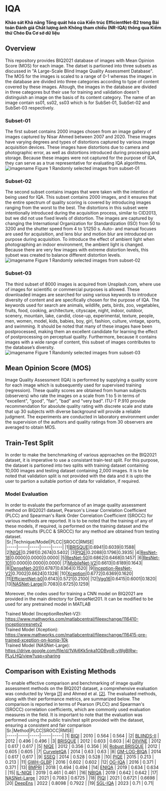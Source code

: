 # IQA
**Khảo sát Khả năng Tổng quát hóa của Kiến trúc EfficientNet-B2 trong Bài toán Đánh giá Chất lượng ảnh Không tham chiếu (NR-IQA) thông qua Kiểm thử Chéo Đa Cơ sở dữ liệu<br />**
## Overview
This repository provides BIQ2021 database of images with Mean Opinion Score (MOS) for each image. The datset is partioned into three subsets as discussed in "A Large-Scale Blind Image Quality Assessment Database". The MOS for the images is scaled to a range of 0-1 whereas the images in the database are divided into three categories  according to type of content covered by these images. Altough, the images in the database are divided in three categores but their use for training and validation doesn't distinguish an image on the basis of its content category. The name of an image contain ss01, ss02, ss03 which is for SubSet-01, SubSet-02 and SubSet-03 respectively.
### Subset-01
The first subset contains 2000 images chosen from an image gallery of images captured by Nisar Ahmed between 2007 and 2020. These images have varying degrees and types of distortions captured by various image acquisition devices. These images have distortions due to camera and photographic error, as well as distortions introduced during processing and storage. Because these images were not captured for the purpose of IQA, they can serve as a true representative for evaluating IQA algorithms. <br />
![imagename](https://github.com/nisarahmedrana/BIQ2021/blob/main/Subset-01.png)
Figure 1 Randomly selected images from subset-01
### Subset-02
The second subset contains images that were taken with the intention of being used for IQA. This subset contains 2000 images, and it ensures that the entire spectrum of quality scoring is covered by introducing images ranging from the worst to the best. The distortions in this subset were intentionally introduced during the acquisition process, similar to CID2013, but we did not use fixed levels of distortion. The images are captured by changing the International Organization for Standardization (ISO) from 50 to 3200 and the shutter speed from 4 to 1/1250 s. Auto- and manual focuses are used for acquisition, and lens blur and motion blur are introduced on purpose during acquisition. To introduce the effect of ambient light when photographing an indoor environment, the ambient light is changed. Because there are very few images with extreme distortion levels, this subset was created to balance different distortion levels. <br />
![imagename](https://github.com/nisarahmedrana/BIQ2021/blob/main/Subset-02.png)
Figure 1 Randomly selected images from subset-02
### Subset-03
The third subset of 8000 images is acquired from Unsplash.com, where use of images for scientific or commercial purposes is allowed. These downloaded images are searched for using various keywords to introduce diversity of content and are specifically chosen for the purpose of IQA. The keywords used for search are animals, wildlife, pets, birds, zoo, vegetables, fruits, food, cooking, architecture, cityscape, night, indoor, outdoor, scenery, mountain, lake, candid, close-up, experimental, texture, people, men, women, model, kids, babies, boy, girl, fashion, culture, vintage, sports, and swimming. It should be noted that many of these images have been postprocessed, making them an excellent candidate for learning the effect of postprocessing on perceptual quality. Furthermore, because it contains images with a wide range of content, this subset of images contributes to the database’s diversity. <br />
![imagename](https://github.com/nisarahmedrana/BIQ2021/blob/main/Subset-03.png)
Figure 1 Randomly selected images from subset-03
## Mean Opinion Score (MOS)
Image Quality Assessment (IQA) is performed by supplying a quality score for each image which is subsequently used for supervised training (regression). These quality scores are obtained from human subjects (observers) who rate the images on a scale from 1 to 5 in terms of "excellent", "good", "fair", "bad" and "very bad". ITU-T P.910 provide recommendation for absolute quality rating with discrete scale and state that up 30 subjects with diverse background will provide a reliable judgment. The experiments are conducted in laboratory environment under the supervision of the authors and quality ratings from 30 observers are averaged to obtain MOS.
## Train-Test Split
In order to make the benchmarking of various approaches on the BIQ2021 dataset, it is imperative to use a consistant train-test split. For this purpose, the dataset is partioned into two splits with training dataset containing 10,000 images and testing dataset containing 2,000 images. It is to be noted that validation split is not provided with the data and it is upto the user to partion a suitable portion of data for validation, if required.
### Model Evaluation
In order to evaluate the performance of an image quality assessment method on BIQ2021 dataset, Pearson's Linear Correlation Coefficient (PLCC) and Spearman's Rank Order Correlation Coefficient (SROCC) for various methods are reported. It is to be noted that the training of any of these models, if required, is performed on the training dataset and the reported results (PLCC & SROCC) for any method are obtained from testing dataset.<br/>
|Sr.|Technique/Model|PLCC|SROCC|RMSE|      
|-----|-----|-----|-----|-----|
|1|[BRISQUE](https://www.mathworks.com/help/images/ref/brisque.html)|0.6941|0.6039|0.1588|
|2|[NIQE](https://uk.mathworks.com/help/images/ref/niqemodel.html)|0.2981|0.2674|0.5402|
|3|[PIQE](https://www.mathworks.com/help/images/ref/piqe.html)|0.2088|0.1796|0.3935|
|4|[ResNet-18](https://www.mathworks.com/help/deeplearning/ref/resnet18.html)|0.0000|0.0000|0.0000|
|5|[ResNet-50](https://www.mathworks.com/help/deeplearning/ref/resnet50.html)|0.6862|0.6468|0.1457|
|6|[ResNet-101](https://www.mathworks.com/help/deeplearning/ref/resnet101.html)|0.0000|0.0000|0.0000|
|7|[MobileNet-V2](https://www.mathworks.com/help/deeplearning/ref/mobilenetv2.html)|0.6613|0.6189|0.1643|
|8|[DenseNet-201](https://www.mathworks.com/help/deeplearning/ref/densenet201.html)|0.6787|0.6364|0.1520|
|9|[Inception-ResNet-V2](https://www.mathworks.com/help/deeplearning/ref/inceptionresnetv2.html)|0.7002|0.6624|0.1328|
|10|[Xception](https://www.mathworks.com/help/deeplearning/ref/xception.html?searchHighlight=xception&s_tid=srchtitle_xception_1)|0.6772|0.6369|0.1620|
|11|[EfficientNet-b0](https://www.mathworks.com/help/deeplearning/ref/efficientnetb0.html)|0.6143|0.5721|0.2100|
|12|[Vgg16](https://www.mathworks.com/help/deeplearning/ref/vgg16.html)|0.6415|0.6001|0.1820|
|13|[NASNet-Large](https://www.mathworks.com/help/deeplearning/ref/nasnetlarge.html)|0.7083|0.6725|0.1259|
<br />

Moreover, the codes used for training a CNN model on BIQ2021 are provided in the main directory for DenseNet201. It can be modified to be used for any pretrained model in MATLAB <br />

Trained Model (InceptionResNet-V2): https://www.mathworks.com/matlabcentral/fileexchange/116410-inceptionresnetv2 <br />
Trained Model (Xception): https://www.mathworks.com/matlabcentral/fileexchange/116415-pre-trained-xception-on-koniq-10k <br />
Trained Model (NASNet-Large): https://drive.google.com/file/d/1VAi6Kk5nka1ODByoB-yWgBlRw-PLyLHQ/view?usp=sharing <br />

## Comparison with Existing Methods
To enable effective comparison and benchmarking of image quality assessment methods on the BIQ2021 dataset, a comprehensive evaluation was conducted by Verga [[1]](https://www.mdpi.com/2079-9292/12/7/1615) and Ahmed et al. [[2]](https://www.spiedigitallibrary.org/journals/journal-of-electronic-imaging/volume-31/issue-5/053010/BIQ2021-a-large-scale-blind-image-quality-assessment-database/10.1117/1.JEI.31.5.053010.short?SSO=1). The evaluated methods, along with their performance metrics, are summarized below. The comparison is reported in terms of Pearson (PLCC) and Spearman's (SROCC) correlation coefficients, which are commonly used evaluation measures in the field. It is important to note that the evaluation was performed using the public train/test split provided with the dataset, ensuring a consistent and fair comparison
<br />
|Sr.|Method|PLCC|SROCC|RMSE|      
|-----|-----|-----|-----|-----|
|1|	[BIQI](https://ieeexplore.ieee.org/abstract/document/5432998/)	| 2010 |	0.564 |	0.564 |
|2|	[BLIINDS-II](https://ieeexplore.ieee.org/abstract/document/6172573/) |	2012	| 0.496 |	0.496 |
|3|	[BRISQUE](https://ieeexplore.ieee.org/abstract/document/6272356/) |	2012 |	0.603 |	0.603 |
|4|	[DllVlNE](https://ieeexplore.ieee.org/abstract/document/6172573) |	2012 |	0.617 |	0.617 |
|5|	[NIQE](https://ieeexplore.ieee.org/abstract/document/6353522) |	2012	| 0.356 |	0.356 |
|6|	[Robust BRISQUE](https://ieeexplore.ieee.org/abstract/document/6489326/) |	2012	| 0.605	| 0.605 |
|7|	[CurveletQA](https://www.sciencedirect.com/science/article/abs/pii/S0923596514000496)	| 2014 |	0.63 |	0.63 |
|8|	[GM-LOG-BIQA](https://ieeexplore.ieee.org/abstract/document/6894197/) |	2014 |	0.617 |	0.617 |
|9|	[SSEQ](https://www.sciencedirect.com/science/article/abs/pii/S0923596514000927)	| 2014 |	0.528 |	0.528 |
|10|	[PIQE](https://ieeexplore.ieee.org/abstract/document/7084843/)	| 2015 |	0.213 |	0.213 |
|11|	[GWH-GLBP](https://ieeexplore.ieee.org/abstract/document/7423683/)	| 2016	| 0.602 |	0.602 |
|12|	[OG-IQA](https://www.sciencedirect.com/science/article/abs/pii/S0923596515001708)	| 2016	| 0.371	| 0.371 |
|13|	[BMPRI](https://ieeexplore.ieee.org/abstract/document/8326697)	| 2018	| 0.494 |	0.494 |
|14|	[ENIQA](https://jivp-eurasipjournals.springeropen.com/articles/10.1186/s13640-019-0479-7)	| 2019 |	0.634 |	0.634 |
|15|	[IL-NIQE](https://ieeexplore.ieee.org/abstract/document/8648473)	| 2019 |	0.461 |	0.461 |
|16|	[NBIQA](https://ieeexplore.ieee.org/abstract/document/8803047)	| 2019 |	0.642 |	0.642 |
|17|	[NASNet-Large](https://www.spiedigitallibrary.org/journals/journal-of-electronic-imaging/volume-31/issue-5/053010/BIQ2021-a-large-scale-blind-image-quality-assessment-database/10.1117/1.JEI.31.5.053010.short?SSO=1)	| 2021 |	0.7083 |	0.6725 |
|18|	[PIQI](https://link.springer.com/article/10.1007/s11042-020-10286-w) |	2021 |	0.6721 |	0.6698 |
|20|	[DeepEns](https://link.springer.com/article/10.1007/s00500-021-06662-9) |	2022 |	0.8098	| 0.7922 |
|19|	[SGL-IQA](https://www.mdpi.com/2079-9292/12/7/1615) | 2023 |	0.71 |	0.71|
<br />
